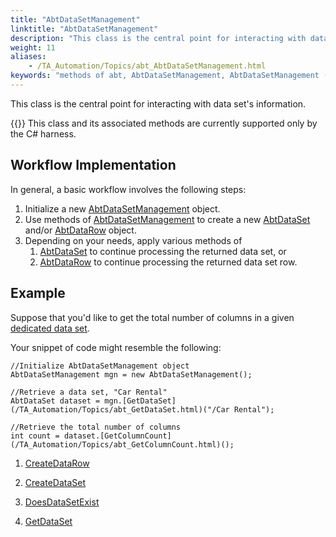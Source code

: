 ```yaml
--- 
title: "AbtDataSetManagement"
linktitle: "AbtDataSetManagement"
description: "This class is the central point for interacting with data set's information."
weight: 11
aliases: 
    - /TA_Automation/Topics/abt_AbtDataSetManagement.html
keywords: "methods of abt, AbtDataSetManagement, AbtDataSetManagement (methods)"
---
```


This class is the central point for interacting with data set's information.

{{<note>}} This class and its associated methods are currently supported only by the C\# harness.

## Workflow Implementation

In general, a basic workflow involves the following steps:

1.  Initialize a new [AbtDataSetManagement](/TA_Automation/Topics/abt_AbtDataSetManagement.html) object.
2.  Use methods of [AbtDataSetManagement](/TA_Automation/Topics/abt_AbtDataSetManagement.html) to create a new [AbtDataSet](/TA_Automation/Topics/abt_AbtDataSet.html) and/or [AbtDataRow](/TA_Automation/Topics/abt_AbtDataRow.html) object.
3.  Depending on your needs, apply various methods of
    1.  [AbtDataSet](/TA_Automation/Topics/abt_AbtDataSet.html) to continue processing the returned data set, or
    2.  [AbtDataRow](/TA_Automation/Topics/abt_AbtDataRow.html) to continue processing the returned data set row.

## Example

Suppose that you'd like to get the total number of columns in a given [dedicated data set](/TA_Glossary/Topics/glossaryDedicatedDataSet.html).

Your snippet of code might resemble the following:

```
//Initialize AbtDataSetManagement object
AbtDataSetManagement mgn = new AbtDataSetManagement();

//Retrieve a data set, "Car Rental"
AbtDataSet dataset = mgn.[GetDataSet](/TA_Automation/Topics/abt_GetDataSet.html)("/Car Rental");

//Retrieve the total number of columns
int count = dataset.[GetColumnCount](/TA_Automation/Topics/abt_GetColumnCount.html)();
```

1.  [CreateDataRow](/TA_Automation/Topics/abt_CreateDataRow.html)  

2.  [CreateDataSet](/TA_Automation/Topics/abt_CreateDataSet.html)  

3.  [DoesDataSetExist](/TA_Automation/Topics/abt_DoesDataSetExist.html)  

4.  [GetDataSet](/TA_Automation/Topics/abt_GetDataSet.html)  





